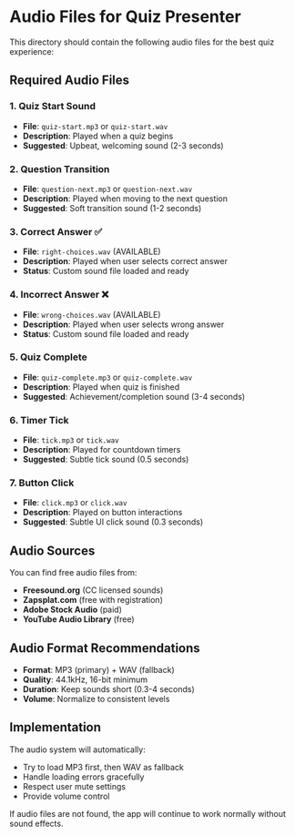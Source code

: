 # Audio Files for Quiz Presenter

This directory should contain the following audio files for the best quiz experience:

## Required Audio Files

### 1. Quiz Start Sound
- **File**: `quiz-start.mp3` or `quiz-start.wav`
- **Description**: Played when a quiz begins
- **Suggested**: Upbeat, welcoming sound (2-3 seconds)

### 2. Question Transition
- **File**: `question-next.mp3` or `question-next.wav`
- **Description**: Played when moving to the next question
- **Suggested**: Soft transition sound (1-2 seconds)

### 3. Correct Answer ✅
- **File**: `right-choices.wav` (AVAILABLE)
- **Description**: Played when user selects correct answer
- **Status**: Custom sound file loaded and ready

### 4. Incorrect Answer ❌
- **File**: `wrong-choices.wav` (AVAILABLE)
- **Description**: Played when user selects wrong answer
- **Status**: Custom sound file loaded and ready

### 5. Quiz Complete
- **File**: `quiz-complete.mp3` or `quiz-complete.wav`
- **Description**: Played when quiz is finished
- **Suggested**: Achievement/completion sound (3-4 seconds)

### 6. Timer Tick
- **File**: `tick.mp3` or `tick.wav`
- **Description**: Played for countdown timers
- **Suggested**: Subtle tick sound (0.5 seconds)

### 7. Button Click
- **File**: `click.mp3` or `click.wav`
- **Description**: Played on button interactions
- **Suggested**: Subtle UI click sound (0.3 seconds)

## Audio Sources

You can find free audio files from:
- **Freesound.org** (CC licensed sounds)
- **Zapsplat.com** (free with registration)
- **Adobe Stock Audio** (paid)
- **YouTube Audio Library** (free)

## Audio Format Recommendations

- **Format**: MP3 (primary) + WAV (fallback)
- **Quality**: 44.1kHz, 16-bit minimum
- **Duration**: Keep sounds short (0.3-4 seconds)
- **Volume**: Normalize to consistent levels

## Implementation

The audio system will automatically:
- Try to load MP3 first, then WAV as fallback
- Handle loading errors gracefully
- Respect user mute settings
- Provide volume control

If audio files are not found, the app will continue to work normally without sound effects.
